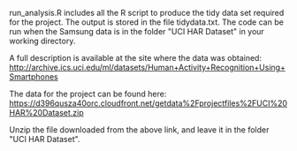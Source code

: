 run_analysis.R includes all the R script to produce the tidy data set required for the project. 
The output is stored in the file tidydata.txt. 
The code can be run when the Samsung data is in the folder "UCI HAR Dataset" in your working directory.

A full description is available at the site where the data was obtained:
http://archive.ics.uci.edu/ml/datasets/Human+Activity+Recognition+Using+Smartphones 

The data for the project can be found here:
https://d396qusza40orc.cloudfront.net/getdata%2Fprojectfiles%2FUCI%20HAR%20Dataset.zip 

Unzip the file downloaded from the above link, and leave it in the folder "UCI HAR Dataset".

